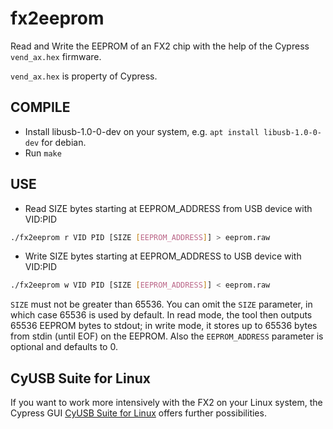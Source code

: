 fx2eeprom
=========

Read and Write the EEPROM of an FX2 chip with the help of the Cypress `vend_ax.hex` firmware.

`vend_ax.hex` is property of Cypress.

COMPILE
-------
- Install libusb-1.0-0-dev on your system, e.g. `apt install libusb-1.0-0-dev` for debian.
- Run `make`

USE
---

- Read SIZE bytes starting at EEPROM_ADDRESS from USB device with VID:PID
```sh
./fx2eeprom r VID PID [SIZE [EEPROM_ADDRESS]] > eeprom.raw
```

- Write SIZE bytes starting at EEPROM_ADDRESS to USB device with VID:PID
```sh
./fx2eeprom w VID PID [SIZE [EEPROM_ADDRESS]] < eeprom.raw
```

`SIZE` must not be greater than 65536. You can omit the `SIZE` parameter, in which case 65536 is used by default.
In read mode, the tool then outputs 65536 EEPROM bytes to stdout;
in write mode, it stores up to 65536 bytes from stdin (until EOF) on the EEPROM.
Also the `EEPROM_ADDRESS` parameter is optional and defaults to 0.


CyUSB Suite for Linux
---------------------

If you want to work more intensively with the FX2 on your Linux system, the Cypress GUI
[CyUSB Suite for Linux](https://github.com/Ho-Ro/cyusb_linux) offers further possibilities.

